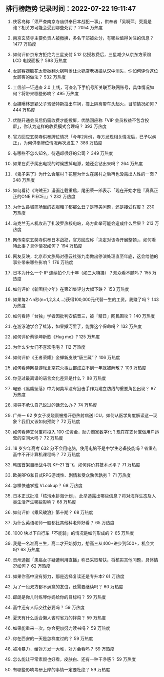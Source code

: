 
## 排行榜趋势 记录时间：2022-07-22 19:11:47
  
  1. 侠客岛称「须严查南京寺庙供奉日本战犯一事」，供奉者「吴啊萍」究竟是谁？相关方可能会受到哪些处罚？ 2054 万热度
    
  2. 南京玄奘寺主要负责人被撤换，多名干部被处分，有哪些值得关注的信息？ 1477 万热度
    
  3. 如何评价京东方拒绝为三星支付 5.12 亿授权费后，三星减少从京东方采购 LCD 电视面板？ 598 万热度
    
  4. 女顾客嫌脑花太贵掀翻火锅叫嚣让火锅店老板娘从汉中消失，你如何评价这位女顾客的做法？ 532 万热度
    
  5. 工信部一证通查 2.0 上线，可查名下手机号所关联互联网账号，具体情况如何？将带来哪些影响？ 495 万热度
    
  6. 台媒曝林志颖父子驾驶特斯拉出车祸，撞上隔离带车头起火，目前情况如何？ 444 万热度
    
  7. 优酷开通会员后仍需收费才能投屏，优酷回应称「VIP 会员权益不包含投屏」，你认为这样的收费模式合理吗？ 393 万热度
    
  8. 官方回应玄奘寺供奉牌位情况「今年2月份，寺方发现相关情况后，已予以纠正」，为何供奉牌位情况再次发生？ 386 万热度
    
  9. 有哪些不怎么知名，待遇却很好的公司？ 349 万热度
    
  10. 如果在贞子爬出电视的时候拔掉电源，她还会钻出来吗？ 264 万热度
    
  11. 《鬼子来了》为什么会屠村？花屋为什么在屠村之后再也没露出人性的一面？ 248 万热度
    
  12. 如何看待《海贼王》漫画连载重启，尾田荣一郎表示「现在开始才是『真真正正的ONE PIECE』」? 232 万热度
    
  13. 为什么县城商场里的衣服鞋子都那么丑？是审美问题，还是接受程度？ 230 万热度
    
  14. 乌克兰无人机攻击了扎波罗热核电站，乌方此举可能会造成什么后果？ 213 万热度
    
  15. 网传南京玄奘寺供奉日本战犯，官方回应称「决定对该寺开展整顿」，如何看待此事？具体情况如何？ 194 万热度
    
  16. 网友反映，北京市文旅局对德云社张九南做出停演处理直至年底，这会给他的事业带来哪些影响？ 176 万热度
    
  17. 日本为什么一个 IP 连续拍个几十年（如三大特摄）？观众看不腻吗？ 155 万热度
    
  18. 如何评价《新围棋少年》在第21集评分大幅下跌？ 153 万热度
    
  19. 如果每2∧n秒(n=1,2,3,4,…)获得100,000元代替一生的工资，我赚了吗？ 143 万热度
    
  20. 如何看待「台独」学者因批判安倍晋三，被「精日」网民围攻？ 140 万热度
    
  21. 在游泳池学会了蛙泳，如果掉河里了，能靠这个保命吗？ 132 万热度
    
  22. 如何评价蔡徐坤新歌《Hug me》? 125 万热度
    
  23. 为什么少女们不喜欢宅宅？ 112 万热度
    
  24. 如何评价《王者荣耀》金蝉新皮肤“唐三藏”？ 106 万热度
    
  25. 如何看待网易游戏北京花火事业部成立不到一年就被解散？ 103 万热度
    
  26. 你见过最离谱的语言文化差异是什么？ 88 万热度
    
  27. 电影《黑鹰坠落》中为何美军没有狙击手作为建立防线的重要角色出现？ 87 万热度
    
  28. 领导不承认自己说过的话怎么办？ 74 万热度
    
  29. 广州一 62 岁女子发烧裹被捂汗患热射病送 ICU，如何从医学角度解读这一现象？我们又该如何预防？ 72 万热度
    
  30. 如何看待支付宝将投入 100 亿资金，助力商家数字化？现在在支付宝做用户运营的空间大吗？ 72 万热度
    
  31. 18 岁少年高考 632 分不会用电脑，使用电脑不是中学生必备技能吗？省重点高中不开计算机课程吗？ 72 万热度
    
  32. 韩国首架自研战斗机 KF-21 首飞，如何评价其技术水平？ 71 万热度
    
  33. 欧美RPG和日式RPG游戏性、剧情和受众孰优孰劣？ 71 万热度
    
  34. 怎样快速掌握 VLookup？ 68 万热度
    
  35. 日本正式批准「核污水排海计划」，此举透露出哪些信息？将对海洋生态及人类生活产生哪些影响？ 68 万热度
    
  36. 如何评价《乘风破浪》第十期？ 68 万热度
    
  37. 为什么英语老师一般都比其他科老师好看？ 65 万热度
    
  38. 1000 块以下自行车「不能骑」的情况是如何形成的？ 65 万热度
    
  39. 我是一名准高三生，高二才开始努力，想高三从400+进步到500+，机会大吗? 63 万热度
    
  40. 贵州通报「患癌女子疑遭利用直播」称已采取帮扶，将核实其他问题，具体情况如何？ 62 万热度
    
  41. 如果你高中没有努力，那是选择复读还是专升本? 61 万热度
    
  42. 为了一段双方都不满意的友谊，还需要继续吗？ 60 万热度
    
  43. 郎朗是你儿时练琴你妈给你的目标吗？ 59 万热度
    
  44. 高中还有人际交往必要吗？ 59 万热度
    
  45. 夏天有什么适合懒人省时省力的拌菜？ 59 万热度
    
  46. 如果能重来一次，你会更加努力读书吗？ 59 万热度
    
  47. 你在西安的一天是怎样度过的？ 59 万热度
    
  48. 被冷暴力，给对方发一大堆，对方会看吗？ 59 万热度
    
  49. 怎么能让平常素颜也好看，皮肤白、还有一种干净感？ 59 万热度
    
  50. 有哪些影响考研上岸的事情一定要杜绝？ 59 万热度
    